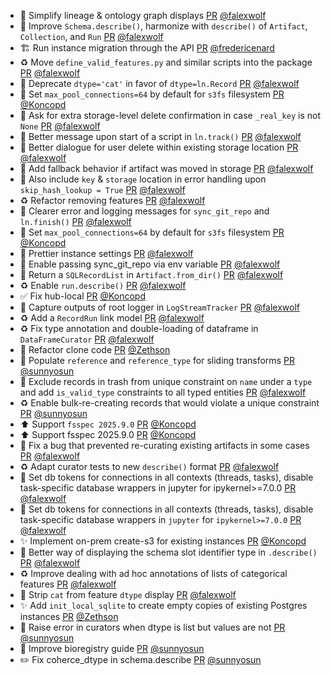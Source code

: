 - 💄 Simplify lineage & ontology graph displays [PR](https://github.com/laminlabs/lamindb/pull/3215) [@falexwolf](https://github.com/falexwolf)
- 🚸 Improve `Schema.describe()`, harmonize with `describe()` of `Artifact`, `Collection`, and `Run` [PR](https://github.com/laminlabs/lamindb/pull/3213) [@falexwolf](https://github.com/falexwolf)
- 🏗️ Run instance migration through the API [PR](https://github.com/laminlabs/lamindb-setup/pull/1161) [@fredericenard](https://github.com/fredericenard)
- ♻️ Move `define_valid_features.py` and similar scripts into the package [PR](https://github.com/laminlabs/lamindb/pull/3211) [@falexwolf](https://github.com/falexwolf)
- 🚚 Deprecate `dtype='cat'` in favor of `dtype=ln.Record` [PR](https://github.com/laminlabs/lamindb/pull/3208) [@falexwolf](https://github.com/falexwolf)
- 🔧 Set `max_pool_connections=64` by default for `s3fs` filesystem [PR](https://github.com/laminlabs/lamindb/pull/3210) [@Koncopd](https://github.com/Koncopd)
- 🚸 Ask for extra storage-level delete confirmation in case `_real_key` is not `None` [PR](https://github.com/laminlabs/lamindb/pull/3207) [@falexwolf](https://github.com/falexwolf)
- 🚸 Better message upon start of a script in `ln.track()` [PR](https://github.com/laminlabs/lamindb/pull/3206) [@falexwolf](https://github.com/falexwolf)
- 🚸 Better dialogue for user delete within existing storage location [PR](https://github.com/laminlabs/lamindb/pull/3205) [@falexwolf](https://github.com/falexwolf)
- 🚸 Add fallback behavior if artifact was moved in storage [PR](https://github.com/laminlabs/lamindb/pull/3204) [@falexwolf](https://github.com/falexwolf)
- 🐛 Also include `key` & `storage` location in error handling upon `skip_hash_lookup = True` [PR](https://github.com/laminlabs/lamindb/pull/3203) [@falexwolf](https://github.com/falexwolf)
- ♻️ Refactor removing features [PR](https://github.com/laminlabs/lamindb/pull/3202) [@falexwolf](https://github.com/falexwolf)
- 🚸 Clearer error and logging messages for `sync_git_repo` and `ln.finish()` [PR](https://github.com/laminlabs/lamindb/pull/3200) [@falexwolf](https://github.com/falexwolf)
- 🔧 Set `max_pool_connections=64` by default for `s3fs` filesystem [PR](https://github.com/laminlabs/lamindb-setup/pull/1146) [@Koncopd](https://github.com/Koncopd)
- 🚸 Prettier instance settings [PR](https://github.com/laminlabs/lamindb-setup/pull/1175) [@falexwolf](https://github.com/falexwolf)
- 🚸 Enable passing sync_git_repo via env variable [PR](https://github.com/laminlabs/lamindb/pull/3199) [@falexwolf](https://github.com/falexwolf)
- 🚸 Return a `SQLRecordList` in `Artifact.from_dir()` [PR](https://github.com/laminlabs/lamindb/pull/3198) [@falexwolf](https://github.com/falexwolf)
- ♻️ Enable `run.describe()` [PR](https://github.com/laminlabs/lamindb/pull/3197) [@falexwolf](https://github.com/falexwolf)
- ✅ Fix hub-local [PR](https://github.com/laminlabs/lamindb-setup/pull/1174) [@Koncopd](https://github.com/Koncopd)
- 🐛 Capture outputs of root logger in `LogStreamTracker` [PR](https://github.com/laminlabs/lamindb/pull/3196) [@falexwolf](https://github.com/falexwolf)
- ♻️ Add a `RecordRun` link model [PR](https://github.com/laminlabs/lamindb/pull/3195) [@falexwolf](https://github.com/falexwolf)
- ♻️ Fix type annotation and double-loading of dataframe in `DataFrameCurator` [PR](https://github.com/laminlabs/lamindb/pull/3194) [@falexwolf](https://github.com/falexwolf)
- 🎨 Refactor clone code [PR](https://github.com/laminlabs/lamindb-setup/pull/1173) [@Zethson](https://github.com/Zethson)
- 🚸 Populate `reference` and `reference_type` for sliding transforms [PR](https://github.com/laminlabs/lamindb/pull/3193) [@sunnyosun](https://github.com/sunnyosun)
- 🐛 Exclude records in trash from unique constraint on `name` under a `type` and add `is_valid_type` constraints to all typed entities  [PR](https://github.com/laminlabs/lamindb/pull/3191) [@falexwolf](https://github.com/falexwolf)
- ♻️ Enable bulk-re-creating records that would violate a unique constraint [PR](https://github.com/laminlabs/lamindb/pull/3189) [@sunnyosun](https://github.com/sunnyosun)
- ⬆️ Support `fsspec 2025.9.0` [PR](https://github.com/laminlabs/lamindb/pull/3192) [@Koncopd](https://github.com/Koncopd)
- ⬆️ Support fsspec 2025.9.0 [PR](https://github.com/laminlabs/lamindb-setup/pull/1172) [@Koncopd](https://github.com/Koncopd)
- 🐛 Fix a bug that prevented re-curating existing artifacts in some cases [PR](https://github.com/laminlabs/lamindb/pull/3187) [@falexwolf](https://github.com/falexwolf)
- ♻️ Adapt curator tests to new `describe()` format [PR](https://github.com/laminlabs/lamindb/pull/3190) [@falexwolf](https://github.com/falexwolf)
- 🐛 Set db tokens for connections in all contexts (threads, tasks), disable task-specific database wrappers in jupyter for ipykernel>=7.0.0 [PR](https://github.com/laminlabs/lamindb/pull/3172) [@falexwolf](https://github.com/falexwolf)
- 🐛 Set db tokens for connections in all contexts (threads, tasks), disable task-specific database wrappers in `jupyter` for `ipykernel>=7.0.0` [PR](https://github.com/laminlabs/lamindb-setup/pull/1169) [@falexwolf](https://github.com/falexwolf)
- ✨ Implement on-prem create-s3 for existing instances [PR](https://github.com/laminlabs/lamindb-setup/pull/1167) [@Koncopd](https://github.com/Koncopd)
- 💄 Better way of displaying the schema slot identifier type in `.describe()` [PR](https://github.com/laminlabs/lamindb/pull/3186) [@falexwolf](https://github.com/falexwolf)
- ♻️ Improve dealing with ad hoc annotations of lists of categorical features [PR](https://github.com/laminlabs/lamindb/pull/3184) [@falexwolf](https://github.com/falexwolf)
- 💄 Strip `cat` from feature `dtype` display [PR](https://github.com/laminlabs/lamindb/pull/3185) [@falexwolf](https://github.com/falexwolf)
- ✨ Add `init_local_sqlite` to create empty copies of existing Postgres instances [PR](https://github.com/laminlabs/lamindb-setup/pull/1149) [@Zethson](https://github.com/Zethson)
- 🎨 Raise error in curators when dtype is list but values are not [PR](https://github.com/laminlabs/lamindb/pull/3183) [@sunnyosun](https://github.com/sunnyosun)
- 📝 Improve bioregistry guide [PR](https://github.com/laminlabs/lamindb/pull/3182) [@sunnyosun](https://github.com/sunnyosun)
- ✏️ Fix coherce_dtype in schema.describe [PR](https://github.com/laminlabs/lamindb/pull/3181) [@sunnyosun](https://github.com/sunnyosun)
